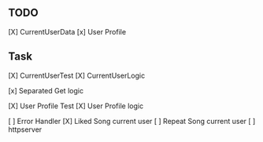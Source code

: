## TODO
[X] CurrentUserData
[x] User Profile

## Task
[X] CurrentUserTest
[X] CurrentUserLogic

[x] Separated Get logic

[X] User Profile Test
[X] User Profile logic

[ ] Error Handler
[X] Liked Song current user
[ ] Repeat Song current user
[ ] httpserver